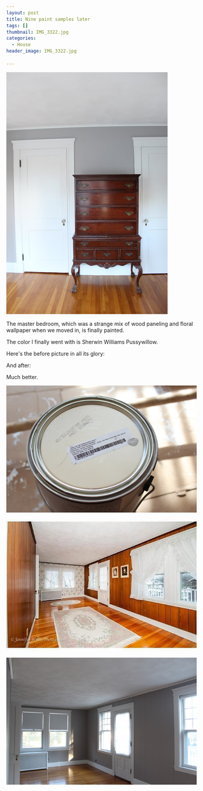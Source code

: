```yaml
---
layout: post
title: Nine paint samples later
tags: []
thumbnail: IMG_3322.jpg
categories:
  - House
header_image: IMG_3322.jpg

---
```


![Image of Nine paint samples later.](/upload/IMG_3322.jpg)

The master bedroom, which was a strange mix of wood paneling and floral wallpaper when we moved in, is finally painted.  
  
The color I finally went with is Sherwin Williams Pussywillow.  
  

  

Here's the before picture in all its glory:

  

And after:

  

  

Much better.


![Image of Nine paint samples later.](/upload/IMG_3302.jpg)

![Image of Nine paint samples later.](/upload/Master2.jpg)

![Image of Nine paint samples later.](/upload/IMG_3316.jpg)